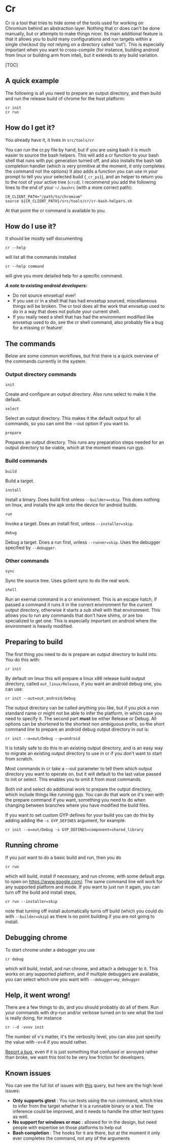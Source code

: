 # Cr

Cr is a tool that tries to hide some of the tools used for working on Chromium
behind an abstraction layer. Nothing that cr does can't be done manually, but cr
attempts to make things nicer. Its main additional feature is that it allows you
to build many configurations and run targets within a single checkout (by not
relying on a directory called 'out'). This is especially important when you want
to cross-compile (for instance, building android from linux or building arm from
intel), but it extends to any build variation.

[TOC]

## A quick example

The following is all you need to prepare an output directory, and then build and
run the release build of chrome for the host platform:

```shell
cr init
cr run
```

## How do I get it?

You already have it, it lives in `src/tools/cr`

You can run the cr.py file by hand, but if you are using bash it is much easier
to source the bash helpers. This will add a cr function to your bash shell that
runs with pyc generation turned off, and also installs the bash tab completion
handler (which is very primitive at the moment, it only completes the command
not the options) It also adds a function you can use in your prompt to tell you
your selected build (`_cr_ps1`), and an helper to return you to the root of your
active tree (`crcd`). I recommend you add the following lines to the end of your
`~/.bashrc` (with a more correct path):

```shell
CR_CLIENT_PATH="/path/to/chromium"
source ${CR_CLIENT_PATH}/src/tools/cr/cr-bash-helpers.sh
```

At that point the cr command is available to you.

## How do I use it?

It should be mostly self documenting

    cr --help

will list all the commands installed

    cr --help command

will give you more detailed help for a specific command.

_**A note to existing android developers:**_

*   Do not source envsetup! ever!
*   If you use cr in a shell that has had envsetup sourced, miscellaneous things
    will be broken. The cr tool does all the work that envsetup used to do in a
    way that does not pollute your current shell.
*   If you really need a shell that has had the environment modified like
    envsetup used to do, see the cr shell command, also probably file a bug for
    a missing cr feature!

## The commands

Below are some common workflows, but first there is a quick overview of the
commands currently in the system.

### Output directory commands

    init

Create and configure an output directory. Also runs select to make it the
default.

    select

Select an output directory. This makes it the default output for all commands,
so you can omit  the --out option if you want to.

    prepare

Prepares an output directory. This runs any preparation steps needed for an
output directory to be viable, which at the moment means run gyp.

### Build commands

    build

Build a target.

    install

Install a binary. Does build first unless `--builder==skip`. This does nothing
on linux, and installs the apk onto the device for android builds.

    run

Invoke a target. Does an install first, unless `--installer=skip`.

    debug

Debug a target. Does a run first, unless `--runner=skip`. Uses the debugger
specified by `--debugger`.

### Other commands

    sync

Sync the source tree. Uses gclient sync to do the real work.

    shell

Run an exernal command in a cr environment. This is an escape hatch, if passed
a command it runs it in the correct environment for the current output
directory, otherwise it starts a sub shell with that environment. This allows
you to run any commands that don't have shims, or are too specialized to get
one. This is especially important on android where the environment is heavily
modified.

## Preparing to build

The first thing you need to do is prepare an output directory to build into.
You do this with:

    cr init

By default on linux this will prepare a linux x86 release build output
directory, called `out_linux/Release`, if you want an android debug one, you can
use:

    cr init --out=out_android/Debug

The output directory can be called anything you like, but if you pick a non
standard name cr might not be able to infer the platform, in which case you need
to specify it. The second part **must** be either Release or Debug. All options
can be shortened to the shortest non ambiguous prefix, so the short command line
to prepare an android debug output directory in out is:

    cr init --o=out/Debug --p=android

It is totally safe to do this in an existing output directory, and is an easy
way to migrate an existing output directory to use in cr if you don't want to
start from scratch.

Most commands in cr take a --out parameter to tell them which output directory
you want to operate on, but it will default to the last value passed to init or
select. This enables you to omit it from most commands.

Both init and select do additional work to prepare the output directory, which
include things like running gyp. You can do that work on it's own with the
prepare command if you want, something you need to do when changing between
branches where you have modified the build files.

If you want to set custom GYP defines for your build you can do this by adding
adding the `-s GYP_DEFINES` argument, for example:

    cr init --o=out/Debug -s GYP_DEFINES=component=shared_library

## Running chrome

If you just want to do a basic build and run, then you do

    cr run

which will build, install if necessary, and run chrome, with some default args
to open on https://www.google.com/. The same command line will work for any
supported platform and mode. If you want to just run it again, you can turn off
the build and install steps,

    cr run --installer=skip

note that turning off install automatically turns off build (which you could do
with `--builder=skip`) as there is no point building if you are not going to
install.

## Debugging chrome

To start chrome under a debugger you use

    cr debug

which will build, install, and run chrome, and attach a debugger to it. This
works on any supported platform, and if multiple debuggers are available, you
can select which one you want with `--debugger=my_debugger`

## Help, it went wrong!

There are a few things to do, and you should probably do all of them.
Run your commands with dry-run and/or verbose turned on to see what the tool is
really doing, for instance

    cr --d -vvvv init

The number of v's matter, it's the verbosity level, you can also just specify
the value with -v=4 if you would rather.

[Report a bug], even if it is just something that confused or annoyed rather
than broke, we want this tool to be very low friction for developers.

## Known issues

You can see the full list of issues with
[this](https://code.google.com/p/chromium/issues/list?can=2&q=label%3Atool-cr)
query, but here are the high level issues:

*   **Only supports gtest** : You run tests using the run command, which tries
    to infer from the target whether it is a runnable binary or a test. The
    inference could be improved, and it needs to handle the other test types as
    well.
*   **No support for windows or mac** : allowed for in the design, but need
    people with expertise on those platforms to help out
*   **Bash completion** : The hooks for it are there, but at the moment it only
    ever completes the command, not any of the arguments

[Report a bug]:
https://code.google.com/p/chromium/issues/entry?comment=%3CDont%20forget%20to%20attach%20the%20command%20lines%20used%20with%20-v=4%20if%20possible%3E&pri=2&labels=OS-Android,tool-cr,Build-Tools,Type-Bug&owner=iancottrell@chromium.org&status=Assigned
